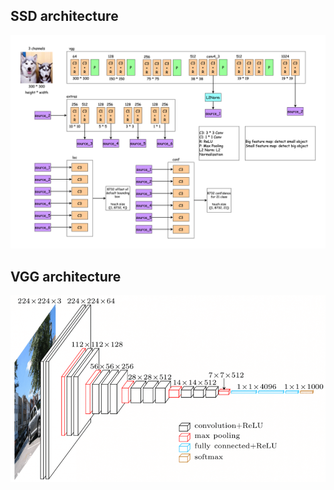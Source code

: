 ## SSD architecture

![ssd architecture](./docs/ssd.png)

## VGG architecture

![vgg architecture](./docs/vgg_16.png)